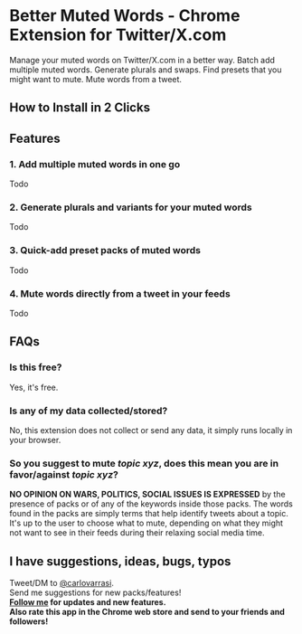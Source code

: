 # Better Muted Words - Chrome Extension for Twitter/X.com
Manage your muted words on Twitter/X.com in a better way. Batch add multiple muted words. Generate plurals and swaps. Find presets that you might want to mute. Mute words from a tweet.

## How to Install in 2 Clicks

## Features

### 1. Add multiple muted words in one go
Todo

### 2. Generate plurals and variants for your muted words
Todo

### 3. Quick-add preset packs of muted words 
Todo

### 4. Mute words directly from a tweet in your feeds
Todo

## FAQs
### Is this free?
Yes, it's free.

### Is any of my data collected/stored?
No, this extension does not collect or send any data, it simply runs locally in your browser.

### So you suggest to mute <i>topic xyz</i>, does this mean you are in favor/against <i>topic xyz</i>?
<b>NO OPINION ON WARS, POLITICS, SOCIAL ISSUES IS EXPRESSED</b> by the presence of packs or of any of the keywords inside those packs.
The words found in the packs are simply terms that help identify tweets about a topic. It's up to the user to choose what to mute, depending on what they might not want to see in their feeds during their relaxing social media time.<br>

## I have suggestions, ideas, bugs, typos
Tweet/DM to <a href="https://x.com/carlovarrasi">@carlovarrasi</a>.
<br> Send me suggestions for new packs/features!
<br><b><a href="[https://x.com/](https://twitter.com/intent/user?screen_name=carlovarrasi">Follow me</a> for updates and new features.
<br>Also rate this app in the Chrome web store and send to your friends and followers!
